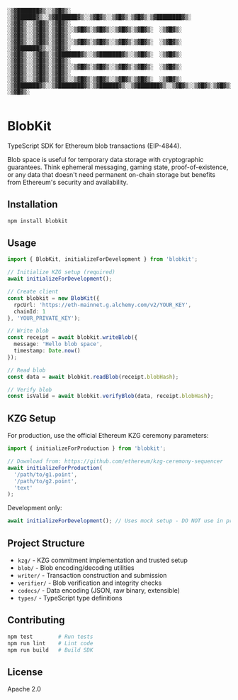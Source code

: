 ```
░▒▓███████▓▒░░▒▓█▓▒░      ░▒▓██████▓▒░░▒▓███████▓▒░░▒▓█▓▒░░▒▓█▓▒░▒▓█▓▒░▒▓████████▓▒░ 
░▒▓█▓▒░░▒▓█▓▒░▒▓█▓▒░     ░▒▓█▓▒░░▒▓█▓▒░▒▓█▓▒░░▒▓█▓▒░▒▓█▓▒░░▒▓█▓▒░▒▓█▓▒░  ░▒▓█▓▒░     
░▒▓█▓▒░░▒▓█▓▒░▒▓█▓▒░     ░▒▓█▓▒░░▒▓█▓▒░▒▓█▓▒░░▒▓█▓▒░▒▓█▓▒░░▒▓█▓▒░▒▓█▓▒░  ░▒▓█▓▒░     
░▒▓███████▓▒░░▒▓█▓▒░     ░▒▓█▓▒░░▒▓█▓▒░▒▓███████▓▒░░▒▓███████▓▒░░▒▓█▓▒░  ░▒▓█▓▒░     
░▒▓█▓▒░░▒▓█▓▒░▒▓█▓▒░     ░▒▓█▓▒░░▒▓█▓▒░▒▓█▓▒░░▒▓█▓▒░▒▓█▓▒░░▒▓█▓▒░▒▓█▓▒░  ░▒▓█▓▒░     
░▒▓█▓▒░░▒▓█▓▒░▒▓█▓▒░     ░▒▓█▓▒░░▒▓█▓▒░▒▓█▓▒░░▒▓█▓▒░▒▓█▓▒░░▒▓█▓▒░▒▓█▓▒░  ░▒▓█▓▒░     
░▒▓███████▓▒░░▒▓████████▓▒░▒▓██████▓▒░░▒▓███████▓▒░░▒▓█▓▒░░▒▓█▓▒░▒▓█▓▒░  ░▒▓█▓▒░     
                                                                                     
```

# BlobKit

TypeScript SDK for Ethereum blob transactions (EIP-4844).

Blob space is useful for temporary data storage with cryptographic guarantees. Think ephemeral messaging, gaming state, proof-of-existence, or any data that doesn't need permanent on-chain storage but benefits from Ethereum's security and availability.

## Installation

```bash
npm install blobkit
```

## Usage

```typescript
import { BlobKit, initializeForDevelopment } from 'blobkit';

// Initialize KZG setup (required)
await initializeForDevelopment();

// Create client
const blobkit = new BlobKit({
  rpcUrl: 'https://eth-mainnet.g.alchemy.com/v2/YOUR_KEY',
  chainId: 1
}, 'YOUR_PRIVATE_KEY');

// Write blob
const receipt = await blobkit.writeBlob({
  message: 'Hello blob space',
  timestamp: Date.now()
});

// Read blob
const data = await blobkit.readBlob(receipt.blobHash);

// Verify blob
const isValid = await blobkit.verifyBlob(data, receipt.blobHash);
```

## KZG Setup

For production, use the official Ethereum KZG ceremony parameters:

```typescript
import { initializeForProduction } from 'blobkit';

// Download from: https://github.com/ethereum/kzg-ceremony-sequencer
await initializeForProduction(
  '/path/to/g1.point',
  '/path/to/g2.point',
  'text'
);
```

Development only:
```typescript
await initializeForDevelopment(); // Uses mock setup - DO NOT use in production
```

## Project Structure

- `kzg/` - KZG commitment implementation and trusted setup
- `blob/` - Blob encoding/decoding utilities 
- `writer/` - Transaction construction and submission
- `verifier/` - Blob verification and integrity checks
- `codecs/` - Data encoding (JSON, raw binary, extensible)
- `types/` - TypeScript type definitions

## Contributing

```bash
npm test        # Run tests
npm run lint    # Lint code  
npm run build   # Build SDK
```

## License

Apache 2.0
